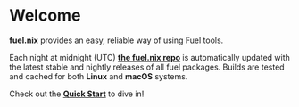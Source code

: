 # Welcome

**fuel.nix** provides an easy, reliable way of using Fuel tools.

Each night at midnight (UTC) [**the fuel.nix repo**](fuel.nix) is automatically
updated with the latest stable and nightly releases of all fuel packages. Builds
are tested and cached for both **Linux** and **macOS** systems.

Check out the [**Quick Start**](./quick-start.html) to dive in!

[Nix]: https://nixos.org/
[fuel.nix]: https://github.com/fuellabs/fuel.nix
